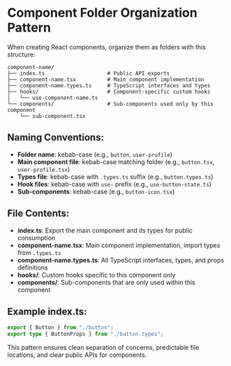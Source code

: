 # Component Folder Organization Pattern

When creating React components, organize them as folders with this structure:

```
component-name/
├── index.ts                    # Public API exports
├── component-name.tsx          # Main component implementation
├── component-name.types.ts     # TypeScript interfaces and types
├── hooks/                      # Component-specific custom hooks
│   └── use-component-name.ts
└── components/                 # Sub-components used only by this component
    └── sub-component.tsx
```

## Naming Conventions:

- **Folder name**: kebab-case (e.g., `button`, `user-profile`)
- **Main component file**: kebab-case matching folder (e.g., `button.tsx`, `user-profile.tsx`)
- **Types file**: kebab-case with `.types.ts` suffix (e.g., `button.types.ts`)
- **Hook files**: kebab-case with `use-` prefix (e.g., `use-button-state.ts`)
- **Sub-components**: kebab-case (e.g., `button-icon.tsx`)

## File Contents:

- **index.ts**: Export the main component and its types for public consumption
- **component-name.tsx**: Main component implementation, import types from `.types.ts`
- **component-name.types.ts**: All TypeScript interfaces, types, and props definitions
- **hooks/**: Custom hooks specific to this component only
- **components/**: Sub-components that are only used within this component

## Example index.ts:

```typescript
export { Button } from "./button";
export type { ButtonProps } from "./button.types";
```

This pattern ensures clean separation of concerns, predictable file locations, and clear public APIs for components.

